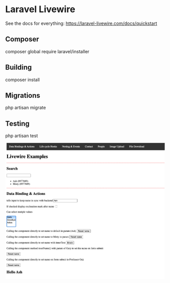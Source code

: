 # Laravel Livewire
See the docs for everything: https://laravel-livewire.com/docs/quickstart

## Composer
composer global require laravel/installer

## Building
composer install

## Migrations
php artisan migrate

## Testing
php artisan test

![Screenshot](/public/livewire.png)
